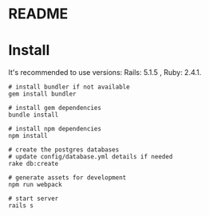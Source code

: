 # README

# Install
It's recommended to use versions: Rails: 5.1.5 , Ruby: 2.4.1.

```
# install bundler if not available
gem install bundler

# install gem dependencies
bundle install

# install npm dependencies
npm install

# create the postgres databases
# update config/database.yml details if needed
rake db:create

# generate assets for development
npm run webpack

# start server
rails s
```
